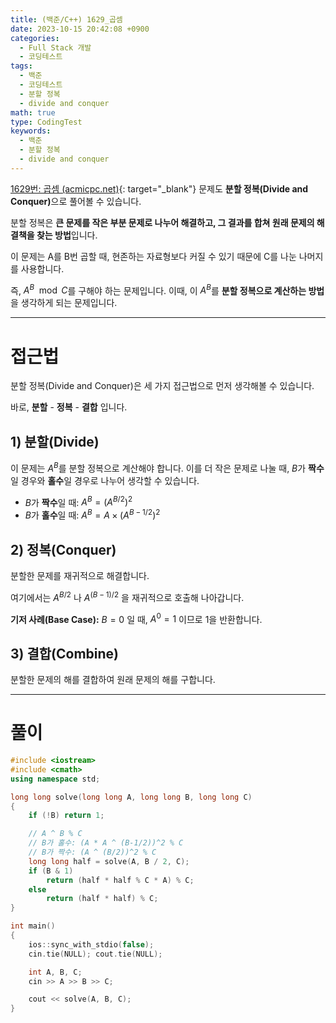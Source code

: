```yaml
---
title: (백준/C++) 1629_곱셈
date: 2023-10-15 20:42:08 +0900
categories:
  - Full Stack 개발
  - 코딩테스트
tags:
  - 백준
  - 코딩테스트
  - 분할 정복
  - divide and conquer
math: true
type: CodingTest
keywords:
  - 백준
  - 분할 정복
  - divide and conquer
---
```


[1629번: 곱셈 (acmicpc.net)](https://www.acmicpc.net/problem/1629){: target="_blank"} 문제도 <span class="keyword">**분할 정복(Divide and Conquer)**</span>으로 풀어볼 수 있습니다.

분할 정복은 **<span class="font_highlight">큰 문제를 작은 부분 문제로 나누어 해결</span>하고, 그 결과를 합쳐 원래 문제의 해결책을 찾는 방법**입니다.

이 문제는 A를 B번 곱할 때, 현존하는 자료형보다 커질 수 있기 때문에 C를 나눈 나머지를 사용합니다.

즉, $A^B\mod C$를 구해야 하는 문제입니다. 이때, 이 $A^B$를 **분할 정복으로 계산하는 방법**을 생각하게 되는 문제입니다.

---

# 접근법

분할 정복(Divide and Conquer)은 세 가지 접근법으로 먼저 생각해볼 수 있습니다.

바로, **분할** - **정복** - **결합** 입니다.

## 1) 분할(Divide)

이 문제는 $A^B$를 분할 정복으로 계산해야 합니다. 이를 더 작은 문제로 나눌 때, $B$가 **짝수**일 경우와 **홀수**일 경우로 나누어 생각할 수 있습니다.

- $B$가 **짝수**일 때: $A^B=(A^{B/2})^2$
- $B$가 **홀수**일 때: $A^B=A×(A^{B-1/2})^2$

## 2) 정복(Conquer)

분할한 문제를 재귀적으로 해결합니다.

여기에서는 $A^{B/2}$ 나  $A^{(B-1)/2}$ 을 재귀적으로 호출해 나아갑니다.

**기저 사례(Base Case):** $B=0$ 일 때, $A^0=1$ 이므로 1을 반환합니다.

## 3) 결합(Combine)

분할한 문제의 해를 결합하여 원래 문제의 해를 구합니다.

---

# 풀이

```cpp
#include <iostream>
#include <cmath>
using namespace std;

long long solve(long long A, long long B, long long C)
{
	if (!B) return 1;

	// A ^ B % C
	// B가 홀수: (A * A ^ (B-1/2))^2 % C
	// B가 짝수: (A ^ (B/2))^2 % C
	long long half = solve(A, B / 2, C);
	if (B & 1)
		return (half * half % C * A) % C;
	else
		return (half * half) % C;
}

int main()
{
	ios::sync_with_stdio(false);
	cin.tie(NULL); cout.tie(NULL);

	int A, B, C;
	cin >> A >> B >> C;

	cout << solve(A, B, C);
}
```